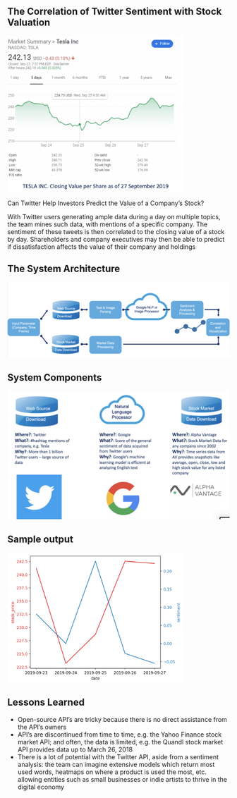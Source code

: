 ## The Correlation of Twitter Sentiment with Stock Valuation
<img src=https://github.com/yerlansharipov/customer_consent/blob/master/pictures/market_summary.png width=400/>

Can Twitter Help Investors Predict the Value of a Company’s Stock?

With Twitter users generating ample data during a day on multiple topics, the team  mines such data, with mentions of a specific company. The sentiment of these tweets is then correlated to the closing value of a stock by day. 
Shareholders and company executives may then be able to predict if dissatisfaction affects the value of their company and holdings



## The System Architecture
<img src=https://github.com/yerlansharipov/customer_consent/blob/master/pictures/system_architecture.png width=1200/>


## System Components
<img src=https://github.com/yerlansharipov/customer_consent/blob/master/pictures/system_components.png width=800/>


## Sample output
<img src=https://github.com/yerlansharipov/customer_consent/blob/master/pictures/sample_output_graph.png width=400/>


## Lessons Learned
- Open-source API’s are tricky because there is no direct assistance from the API’s owners
- API’s are discontinued from time to time, e.g. the Yahoo Finance stock market API; and often, the data is limited, e.g. the Quandl stock market API provides data up to March 26, 2018
- There is a lot of potential with the Twitter API, aside from a sentiment analysis: the team can imagine extensive models which return most used words, heatmaps on where a product is used the most, etc. allowing entities such as small businesses or indie artists to thrive in the digital economy


